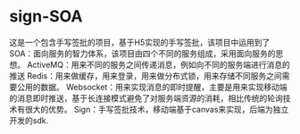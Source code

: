 # sign-SOA
这是一个包含手写签批的项目，基于H5实现的手写签批，该项目中运用到了
SOA：面向服务的智力体系，该项目由四个不同的服务组成，采用面向服务的思想。
ActiveMQ：用来不同的服务之间传递消息，例如向不同的服务端进行消息的推送
Redis：用来做缓存，用来登录，用来做分布式锁，用来存储不同服务之间需要公用的数据。
Websocket：用来实现消息的即时提醒，主要是用来实现移动端的消息即时推送，基于长连接模式避免了对服务端资源的消耗，相比传统的轮询技术有很大的优势。
Sign：手写签批技术，移动端基于canvas来实现，后端为独立开发的sdk.

